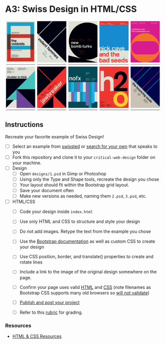 # A3: Swiss Design in HTML/CSS


![swissted](assets/img/swissted.png)

## Instructions
Recreate your favorite example of Swiss Design!


- [ ] Select an example from [swissted](https://www.swissted.com/) or [search for your own](https://duckduckgo.com/?q=swiss+design+examples&iax=images&ia=images) that speaks to you
- [ ] Fork this repository and clone it to your `critical-web-design` folder on your machine.
- [ ] Design
  - [ ] Open `designs/1.psd` in Gimp or Photoshop
  - [ ] Using only the Type and Shape tools, recreate the design you chose
  - [ ] Your layout should fit within the Bootstrap grid layout.
  - [ ] Save your document often
  - [ ] Make new versions as needed, naming them `2.psd`, `3.psd`, etc.
- [ ] HTML/CSS
  - [ ] Code your design inside `index.html`
  - [ ] Use only HTML and CSS to structure and style your design
  - [ ] Do not add images. Retype the text from the example you chose
  - [ ] Use the [Bootstrap documentation](https://getbootstrap.com/docs/) as well as custom CSS to create your design
  - [ ] Use CSS position, border, and translate() properties to create and rotate lines
  - [ ] Include a link to the image of the original design somewhere on the page.
  - [ ] Confirm your page uses valid [HTML](https://validator.w3.org/) and [CSS](https://jigsaw.w3.org/css-validator/) (note filenames as Bootstrap CSS supports many old browsers so [will not validate](https://getbootstrap.com/docs/4.5/getting-started/introduction/))
  - [ ] [Publish and post your project](https://docs.google.com/document/d/17U_zmzM_eML_qkG0PaOdDRcEk3YEmbiQ1TyNnbAM08k/edit)
  - [ ] Refer to this [rubric](https://docs.google.com/document/d/1daQKCtPQCRhu2RhqHZbqBKVeJP7OcyCypLadfn14zBA/edit) for grading.




### Resources

- [HTML & CSS Resources](https://github.com/omundy/critical-web-design/blob/master/README.md#html--css)
